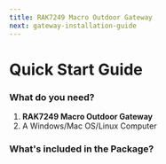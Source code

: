 ```yaml
---
title: RAK7249 Macro Outdoor Gateway
next: gateway-installation-guide
---
```


# Quick Start Guide

<rk-img
  src="/assets/images/quick-start-guide/rak7249/2.quickstart/antennas_installed.png"
  width="40%"
  figure-number="1"
  caption="RAK7249 Macro Outdoor Gateway with the antennas installed"
/>

### What do you need?

1. **RAK7249 Macro Outdoor Gateway**
2. A Windows/Mac OS/Linux Computer

<!-- <rk-btn :params="$page.frontmatter.params.btn1" /> -->

### What's included in the Package?

<rk-img
  src="/assets/images/quick-start-guide/rak7249/2.quickstart/package_contents.png"
  width="100%"
  figure-number="2"
  caption="RAK7249 Package Contents"
/>
